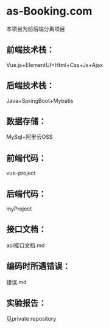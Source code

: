 # as-Booking.com
本项目为前后端分离项目
## 前端技术栈：
Vue.js+ElementUI+Html+Css+Js+Ajax
## 后端技术栈：
Java+SpringBoot+Mybatis
## 数据存储：
MySql+阿里云OSS
## 前端代码：
vue-project
## 后端代码：
myProject
## 接口文档：
api接口文档.md
## 编码时所遇错误：
错误.md
## 实验报告：
见private repository
